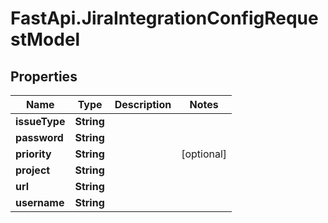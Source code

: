 # FastApi.JiraIntegrationConfigRequestModel

## Properties

Name | Type | Description | Notes
------------ | ------------- | ------------- | -------------
**issueType** | **String** |  | 
**password** | **String** |  | 
**priority** | **String** |  | [optional] 
**project** | **String** |  | 
**url** | **String** |  | 
**username** | **String** |  | 


